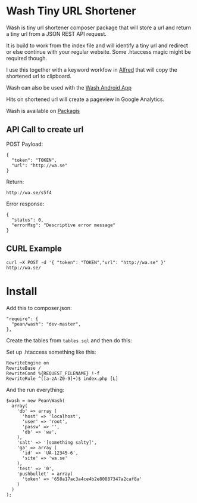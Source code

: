 # Wash Tiny URL Shortener
Wash is tiny url shortener composer package that will store a url and return a tiny url from a JSON REST API request. 

It is build to work from the index file and will identify a tiny url and redirect or else continue with your regular website. Some .htaccess magic might be required though.

I use this together with a keyword workfow in [Alfred](http://www.alfredapp.com/) that will copy the shortened url to clipboard.

Wash can also be used with the
[Wash Android App](https://github.com/pean/wash-android)

Hits on shortened url will create a pageview in Google Analytics.

Wash is available on [Packagis](https://packagist.org/packages/pean/wash)


## API Call to create url

POST Payload:
```
{
  "token": "TOKEN",
  "url": "http://wa.se"
}
```

Return: 
```
http://wa.se/s5f4
```

Error response: 
```
{
  "status": 0,
  "errorMsg": "Descriptive error message"
}
```

## CURL Example
```
curl —X POST -d '{ "token": "TOKEN","url": "http://wa.se" }' http://wa.se/
```

# Install

Add this to composer.json:
```
"require": {
  "pean/wash": "dev-master",
},
```

Create the tables from `tables.sql` and then do this:

Set up .htaccess something like this:

```
RewriteEngine on
RewriteBase /
RewriteCond %{REQUEST_FILENAME} !-f
RewriteRule ^([a-zA-Z0-9]+)$ index.php [L]
```
And the run everything:
```
$wash = new Pean\Wash(
  array(
    'db' => array (
      'host' => 'localhost',
      'user' => 'root',
      'passw' => '',
      'db' => 'wa',
    ),
    'salt' => '[something salty]',
    'ga' => array (
      'id' => 'UA-12345-6',
      'site' => 'wa.se'
    ),
    'test' => '0',
    'pushbullet' = array(
      'token' => '658a17ac3a4ce4b2e80887347a2caf8a'
    )
  )
);
```
